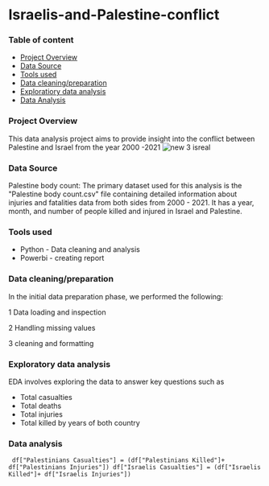 # Israelis-and-Palestine-conflict
### Table of content
- [Project Overview](project-overview)
- [Data Source](data-source)
- [Tools used](tools-used)
- [Data cleaning/preparation](data-cleaning/preparation)
- [Exploratiory data analysis](exploratory-data-analysis)
- [Data Analysis](data-analysis)

### Project Overview
This data analysis project aims to provide insight into the conflict between Palestine and Israel from the year 2000 -2021
![new 3 isreal](https://github.com/Uchenna-eucharia/israelis-and-palestine-conflict/assets/55831056/e7cd05ff-60bb-4faf-9a80-984b5b10a5d3)

### Data Source
Palestine body count: The primary dataset used for this analysis is the "Palestine body count.csv" file containing detailed information about 
injuries and fatalities data from both sides from 2000 - 2021. It has a year, month, and number of people killed and injured in Israel and Palestine.

### Tools used
- Python - Data cleaning and analysis
- Powerbi - creating report
  
### Data cleaning/preparation
In the initial data preparation phase, we performed the following:

1 Data loading and inspection

2 Handling missing values

3 cleaning and formatting

### Exploratory data analysis
EDA involves exploring the data to answer key questions such as
- Total casualties
- Total deaths
- Total injuries
- Total killed by years of both country

### Data analysis

  ` df["Palestinians Casualties"] = (df["Palestinians Killed"]+ df["Palestinians Injuries"])
df["Israelis Casualties"] = (df["Israelis Killed"]+ df["Israelis Injuries"])`


